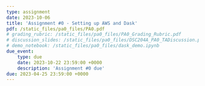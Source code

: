 ```yaml
---
type: assignment
date: 2023-10-06
title: 'Assignment #0 - Setting up AWS and Dask'
pdf: /static_files/pa0_files/PA0.pdf
# grading_rubric: /static_files/pa0_files/PA0_Grading_Rubric.pdf
# discussion_slides: /static_files/pa0_files/DSC204A_PA0_TADiscussion.pdf
# demo_notebook: /static_files/pa0_files/dask_demo.ipynb
due_event: 
    type: due
    date: 2023-10-22 23:59:00 +0000
    description: 'Assignment #0 due'
due: 2023-04-25 23:59:00 +0000
---
```

